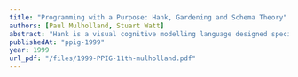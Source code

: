 ```yaml
---
title: "Programming with a Purpose: Hank, Gardening and Schema Theory"
authors: [Paul Mulholland, Stuart Watt]
abstract: "Hank is a visual cognitive modelling language designed specifically for psychology students. The aim in designing Hank was to create an experience of cognitive modelling that focused on gaining a new perspective on psychological models rather than programming for its own sake. Recent informal analyses have investigated the effectiveness of Hank in its intended context of use, both as a paper and pencil exercise for individuals, and as a computer based project to be carried out in groups. The findings largely supported the Hank design decisions, and illuminated many of the challenges inherent in designing a programming language for an educational purpose."
publishedAt: "ppig-1999"
year: 1999
url_pdf: "/files/1999-PPIG-11th-mulholland.pdf"
---
```


